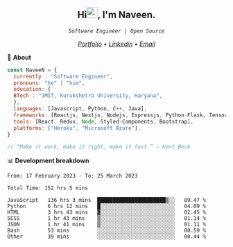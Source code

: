 <h2 align="center">Hi<img src="https://media.giphy.com/media/hvRJCLFzcasrR4ia7z/giphy.gif" width="25px" height="25px">, I'm Naveen.
</h2>


<p align="center"><code><em>Software Engineer | Open Source</em></code></p>


<p align="center">
  <a href="https://naveen8801.github.io/portfolio/"><em>Portfolio</em></a> •
  <a href="https://www.linkedin.com/in/naveen-kumar-6777881ab/"><em>Linkedin</em></a> •
<!--   <a href="https://twitter.com/naveen_8801"><em>Twitter</em></a> • -->
  <a href="mailto:naveensharma10d@gmail.com"><em>Email</em></a>
</p>

👋 **About**

```javascript
const NaveeN = {
  currently : "Software Engineer",
  pronouns: "he" | "him",
  education: {
  BTech : "JMIT, Kurukshetra University, Haryana",
  },
  languages: [Javascript, Python, C++, Java],
  frameworks: [Reactjs, Nextjs, Nodejs, Expressjs, Python-Flask, Tensorflow],
  tools: [React, Redux, Node, Styled-Components, Bootstrap],
  platforms: ["Heroku", "Microsoft Azure"],
}

// “Make it work, make it right, make it fast.” – Kent Beck

```


📊 **Development breakdown**

<!--START_SECTION:stats-->

```text
From: 17 February 2023 - To: 25 March 2023

Total Time: 152 hrs 5 mins

JavaScript   136 hrs 3 mins  ██████████████████████▒░░   89.47 %
Python       6 hrs 12 mins   █░░░░░░░░░░░░░░░░░░░░░░░░   04.09 %
HTML         3 hrs 43 mins   ▓░░░░░░░░░░░░░░░░░░░░░░░░   02.45 %
SCSS         1 hr 43 mins    ▒░░░░░░░░░░░░░░░░░░░░░░░░   01.14 %
JSON         1 hr 41 mins    ▒░░░░░░░░░░░░░░░░░░░░░░░░   01.11 %
Bash         53 mins         ░░░░░░░░░░░░░░░░░░░░░░░░░   00.59 %
Other        39 mins         ░░░░░░░░░░░░░░░░░░░░░░░░░   00.44 %
```

<!--END_SECTION:stats-->


